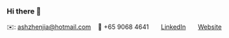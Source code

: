 ### Hi there 👋

<!--
**YuriEvan/YuriEvan** is a ✨ _special_ ✨ repository because its `README.md` (this file) appears on your GitHub profile.

Here are some ideas to get you started:

- 🔭 I’m currently working on ... 11
- 🌱 I’m currently learning ...11
- 👯 I’m looking to collaborate on ...11
- 🤔 I’m looking for help with 111
- 💬 Ask me about ...1111
- 📫 How to reach me: ...1111
- 😄 Pronouns: ...111
- ⚡ Fun fact: ...1111
-->

<!-- Add your details -->
✉️: ashzhenjia@hotmail.com 
&nbsp;&nbsp; 📲 +65 9068 4641
&nbsp;&nbsp;&nbsp;&nbsp;&nbsp; [LinkedIn](https://www.linkedin.com/in/evan-mah-264b9b127/) 
&nbsp;&nbsp;&nbsp;&nbsp;&nbsp; [Website](NONE)
<!-- CONTACT Section Ends -->
